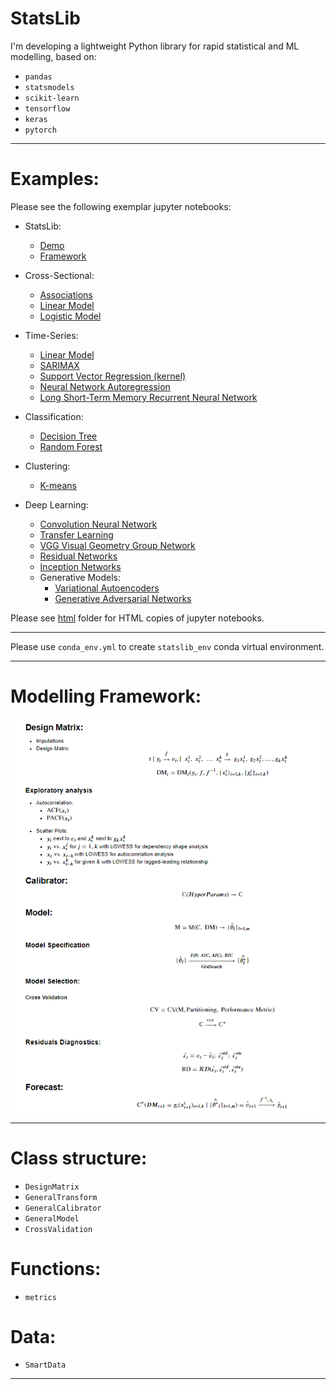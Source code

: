 # StatsLib
I'm developing a lightweight Python library for rapid statistical and ML modelling, based on:
* `pandas`
* `statsmodels`
* `scikit-learn`
* `tensorflow`
* `keras`
* `pytorch`

***
# Examples:

Please see the following exemplar jupyter notebooks:
* StatsLib:
    * [Demo]()
    * [Framework]()
      

* Cross-Sectional:
   * [Associations]()
   * [Linear Model]()
   * [Logistic Model]()
  
    
* Time-Series:
    * [Linear Model]()
    * [SARIMAX]()
    * [Support Vector Regression (kernel)]()    
    * [Neural Network Autoregression]()
    * [Long Short-Term Memory Recurrent Neural Network]()
  
    
* Classification:
    * [Decision Tree]()
    * [Random Forest]()
      

* Clustering:
    * [K-means]()
  

* Deep Learning:
    * [Convolution Neural Network]()
    * [Transfer Learning]()
    * [VGG Visual Geometry Group Network]()
    * [Residual Networks]()
    * [Inception Networks]()
    * Generative Models:
        * [Variational Autoencoders]()
        * [Generative Adversarial Networks]()
    
    
Please see [html]() folder for HTML copies of jupyter notebooks.

***

Please use `conda_env.yml` to create `statslib_env` conda virtual environment.

***
# Modelling Framework:

![alt text](img/Modelling_Framework.png)

***
# Class structure:
* `DesignMatrix`
* `GeneralTransform`  
* `GeneralCalibrator`
* `GeneralModel`
* `CrossValidation`


# Functions:
* `metrics`

# Data:
* `SmartData`
***

